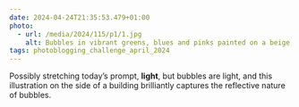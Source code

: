 ```yaml
---
date: 2024-04-24T21:35:53.479+01:00
photo:
  - url: /media/2024/115/p1/1.jpg
    alt: Bubbles in vibrant greens, blues and pinks painted on a beige wall.
tags: photoblogging_challenge_april_2024
---
```


Possibly stretching today’s prompt, **light**, but bubbles are light, and this illustration on the side of a building brilliantly captures the reflective nature of bubbles.
